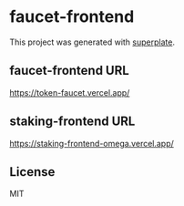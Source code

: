 # faucet-frontend


This project was generated with [superplate](https://github.com/pankod/superplate).

## faucet-frontend URL

https://token-faucet.vercel.app/

## staking-frontend URL

https://staking-frontend-omega.vercel.app/

## License

MIT
